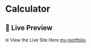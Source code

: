 # Calculator

## 🚀 **Live Preview**  
🌐  View the Live Site Here [my-portfolio](https://meahadi-hasan.github.io/Calculator) 
